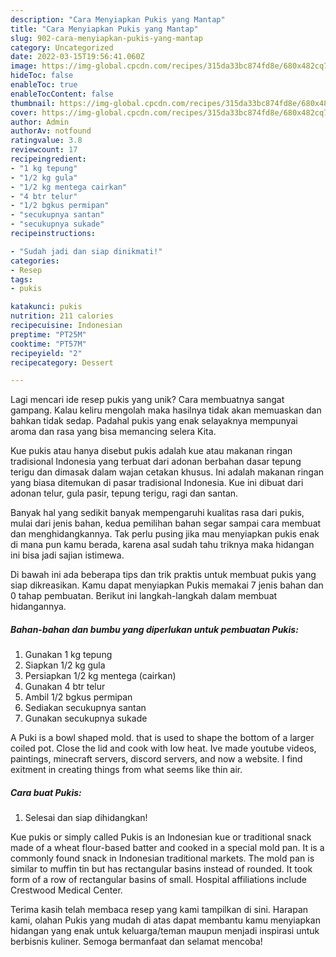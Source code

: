 ```yaml
---
description: "Cara Menyiapkan Pukis yang Mantap"
title: "Cara Menyiapkan Pukis yang Mantap"
slug: 902-cara-menyiapkan-pukis-yang-mantap
category: Uncategorized
date: 2022-03-15T19:56:41.060Z
image: https://img-global.cpcdn.com/recipes/315da33bc874fd8e/680x482cq70/pukis-foto-resep-utama.jpg
hideToc: false
enableToc: true
enableTocContent: false
thumbnail: https://img-global.cpcdn.com/recipes/315da33bc874fd8e/680x482cq70/pukis-foto-resep-utama.jpg
cover: https://img-global.cpcdn.com/recipes/315da33bc874fd8e/680x482cq70/pukis-foto-resep-utama.jpg
author: Admin
authorAv: notfound
ratingvalue: 3.8
reviewcount: 17
recipeingredient:
- "1 kg tepung"
- "1/2 kg gula"
- "1/2 kg mentega cairkan"
- "4 btr telur"
- "1/2 bgkus permipan"
- "secukupnya santan"
- "secukupnya sukade"
recipeinstructions:

- "Sudah jadi dan siap dinikmati!"
categories:
- Resep
tags:
- pukis

katakunci: pukis 
nutrition: 211 calories
recipecuisine: Indonesian
preptime: "PT25M"
cooktime: "PT57M"
recipeyield: "2"
recipecategory: Dessert

---
```





Lagi mencari ide resep pukis yang unik? Cara membuatnya sangat gampang. Kalau keliru mengolah maka hasilnya tidak akan memuaskan dan bahkan tidak sedap. Padahal pukis yang enak selayaknya mempunyai aroma dan rasa yang bisa memancing selera Kita.





Kue pukis atau hanya disebut pukis adalah kue atau makanan ringan tradisional Indonesia yang terbuat dari adonan berbahan dasar tepung terigu dan dimasak dalam wajan cetakan khusus. Ini adalah makanan ringan yang biasa ditemukan di pasar tradisional Indonesia. Kue ini dibuat dari adonan telur, gula pasir, tepung terigu, ragi dan santan.

Banyak hal yang sedikit banyak mempengaruhi kualitas rasa dari pukis, mulai dari jenis bahan, kedua pemilihan bahan segar sampai cara membuat dan menghidangkannya. Tak perlu pusing jika mau menyiapkan pukis enak di mana pun kamu berada, karena asal sudah tahu triknya maka hidangan ini bisa jadi sajian istimewa.






Di bawah ini ada beberapa tips dan trik praktis untuk membuat pukis yang siap dikreasikan. Kamu dapat menyiapkan Pukis memakai 7 jenis bahan dan 0 tahap pembuatan. Berikut ini langkah-langkah dalam membuat hidangannya.

<!--inarticleads1-->

##### Bahan-bahan dan bumbu yang diperlukan untuk pembuatan Pukis:

1. Gunakan 1 kg tepung
1. Siapkan 1/2 kg gula
1. Persiapkan 1/2 kg mentega (cairkan)
1. Gunakan 4 btr telur
1. Ambil 1/2 bgkus permipan
1. Sediakan secukupnya santan
1. Gunakan secukupnya sukade


A Puki is a bowl shaped mold. that is used to shape the bottom of a larger coiled pot. Close the lid and cook with low heat. Ive made youtube videos, paintings, minecraft servers, discord servers, and now a website. I find exitment in creating things from what seems like thin air. 

<!--inarticleads2-->

##### Cara buat Pukis:


1. Selesai dan siap dihidangkan!

Kue pukis or simply called Pukis is an Indonesian kue or traditional snack made of a wheat flour-based batter and cooked in a special mold pan. It is a commonly found snack in Indonesian traditional markets. The mold pan is similar to muffin tin but has rectangular basins instead of rounded. It took form of a row of rectangular basins of small. Hospital affiliations include Crestwood Medical Center. 

Terima kasih telah membaca resep yang kami tampilkan di sini. Harapan kami, olahan Pukis yang mudah di atas dapat membantu kamu menyiapkan hidangan yang enak untuk keluarga/teman maupun menjadi inspirasi untuk berbisnis kuliner. Semoga bermanfaat dan selamat mencoba!
